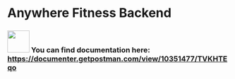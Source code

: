 # Anywhere Fitness Backend # 


### <img height="50" width="50" src="https://cdn.jsdelivr.net/npm/simple-icons@v3/icons/postman.svg" />  You can find documentation here:  https://documenter.getpostman.com/view/10351477/TVKHTEqo






